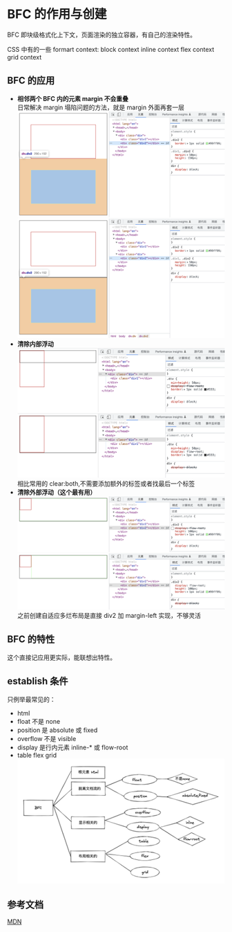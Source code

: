 # BFC 的作用与创建

BFC 即块级格式化上下文，页面渲染的独立容器，有自己的渲染特性。

CSS 中有的一些 formart context:
block context
inline context
flex context
grid context

## BFC 的应用

- **相邻两个 BFC 内的元素 margin 不会重叠**  
  日常解决 margin 塌陷问题的方法，就是 margin 外面再套一层
  ![img](images/2022-11-14-10.54.06.png)
  ![img](images/2022-11-14-10.55.17.png)
- **清除内部浮动**
  ![img](images/2022-11-14-10.40.51.png)
  ![img](images/2022-11-14-10.40.59.png)
  相比常用的 clear:both,不需要添加额外的标签或者找最后一个标签
- **清除外部浮动（这个最有用）**
  ![img](images/2022-11-14-11.14.26.png)
  ![img](images/2022-11-14-11.14.35.png)
  之前创建自适应多烂布局是直接 div2 加 margin-left 实现，不够灵活

## BFC 的特性

这个直接记应用更实际，能联想出特性。

## establish 条件

只例举最常见的：

- html
- float 不是 none
- position 是 absolute 或 fixed
- overflow 不是 visible
- display 是行内元素 inline-\* 或 flow-root
- table flex grid
  ![img](images/2022-11-14-11.51.11.png)

## 参考文档

[MDN](https://developer.mozilla.org/zh-CN/docs/Web/Guide/CSS/Block_formatting_context)
